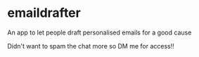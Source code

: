 # emaildrafter
An app to let people draft personalised emails for a good cause

Didn't want to spam the chat more so DM me for access!!
